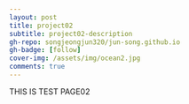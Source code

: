 ```yaml
---
layout: post
title: project02
subtitle: project02-description
gh-repo: songjeongjun320/jun-song.github.io
gh-badge: [follow]
cover-img: /assets/img/ocean2.jpg
comments: true
---
```


THIS IS TEST PAGE02
